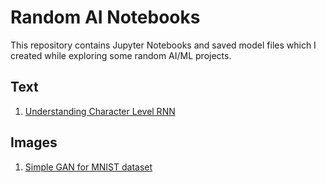 # Random AI Notebooks

This repository contains Jupyter Notebooks and saved model files which I created while exploring some random AI/ML projects.

## Text
1) [Understanding Character Level RNN](https://github.com/rahuldshetty/Random-Notebooks/tree/master/Understanding%20Character%20Level%20RNN)

## Images
1) [Simple GAN for MNIST dataset]()